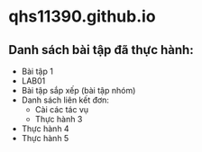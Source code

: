 # qhs11390.github.io

## Danh sách bài tập đã thực hành:
- Bài tập 1
- LAB01
- Bài tập sắp xếp (bài tập nhóm)
- Danh sách liên kết đơn:
    - Cài các tác vụ
    - Thực hành 3
- Thực hành 4
- Thực hành 5